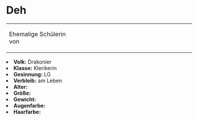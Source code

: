 # Deh

<table>
<tr><td>
<p>
Ehemalige Schülerin von <a href="Suskinox.md"></a>
</p>

</td><td width="300">
<!-- Edit here -->
<img src="deh.png" alt="" />
</td></tr>
</table>

<procedure title="Allgemeine Informationen">
<list columns="3">
<li><b>Volk:</b> Drakonier</li>
<li><b>Klasse:</b> Klerikerin</li>
<li><b>Gesinnung:</b> LG</li>
<li><b>Verbleib:</b> am Leben</li>
</list>
</procedure>

<procedure title="Aussehen">
<list columns="3">
<li><b>Alter:</b> </li>
<li><b>Größe:</b> </li>
<li><b>Gewicht:</b> </li>
<li><b>Augenfarbe:</b> </li>
<li><b>Haarfarbe:</b> </li>
<!-- <li><b>Maße:</b> 92/78-70-94</li> -->
</list>
</procedure>

<procedure title="Beziehungen">
<list columns="3">

</list>
</procedure>

<!--
## Notizen

- **Ziele:** 
- **Geheimnisse:** 
-->